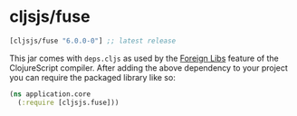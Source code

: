 # cljsjs/fuse

[](dependency)
```clojure
[cljsjs/fuse "6.0.0-0"] ;; latest release
```
[](/dependency)

This jar comes with `deps.cljs` as used by the [Foreign Libs][flibs] feature
of the ClojureScript compiler. After adding the above dependency to your project
you can require the packaged library like so:

```clojure
(ns application.core
  (:require [cljsjs.fuse]))
```

[flibs]: https://clojurescript.org/reference/packaging-foreign-deps
